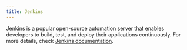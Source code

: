 ```yaml
---
title: Jenkins
---
```


Jenkins is a popular open-source automation server that enables developers to build, test, and deploy their applications continuously. For more details, check [Jenkins documentation](https://www.jenkins.io/doc/book/).